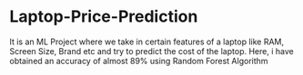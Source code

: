 # Laptop-Price-Prediction
It is an ML Project where we take in certain features of a laptop like RAM, Screen Size, Brand etc and try to predict the cost of the laptop. Here, i have obtained an accuracy of almost 89% using Random Forest Algorithm
